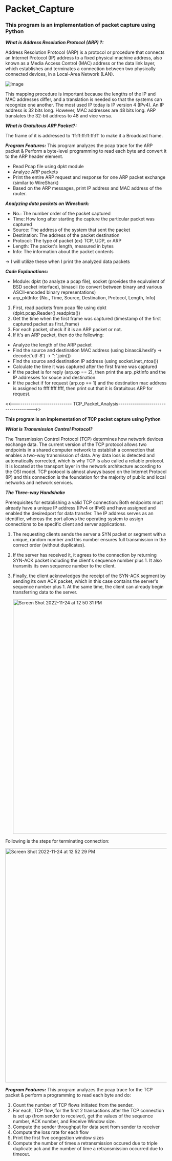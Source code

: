 # Packet_Capture

### **This program is an implementation of packet capture using Python**

_**What is Address Resolution Protocol (ARP) ?:**_

Address Resolution Protocol (ARP) is a protocol or procedure that connects an Internet Protocol (IP) address to a fixed physical machine address, also known as a Media Access Control (MAC) address or the data link layer, which establishes and terminates a connection between two physically connected devices, in a Local-Area Network (LAN).



![Image](https://user-images.githubusercontent.com/93340211/203471487-4b5d69a4-847a-4c2a-88a9-4c59a6aa3e1a.png)



This mapping procedure is important because the lengths of the IP and MAC addresses differ, and a translation is needed so that the systems can recognize one another. The most used IP today is IP version 4 (IPv4). An IP address is 32 bits long. However, MAC addresses are 48 bits long. ARP translates the 32-bit address to 48 and vice versa.

_**What is Gratuitous ARP Packet?:**_

The frame of it is addressed to 'ff:ff:ff:ff:ff:ff' to make it a Broadcast frame.


_**Program Features:**_
This program analyzes the pcap trace for the ARP packet & Perform a byte-level programming to read each byte and convert it to the ARP header element. 

- Read Pcap file using dpkt module
- Analyze ARP packets
- Print the entire ARP request and response for one ARP packet exchange (similar to WireShark)
- Based on the ARP messages, print IP address and MAC address of the router.

_**Analyzing data packets on Wireshark:**_
- No.: The number order of the packet captured
- Time: How long after starting the capture the particular packet was captured
- Source: The address of the system that sent the packet
- Destination: The address of the packet destination
- Protocol: The type of packet (ex) TCP, UDP, or ARP
- Length: The packet's length, measured in bytes
- Info: The information about the packet contents

 -> I will utilize these when I print the analyzed data packets

_**Code Explanations:**_

- Module: dpkt (to analyze a pcap file), socket (provides the equivalent of BSD socket interface), binascii (to convert between binary and various ASCII-encoded binary representations)
- arp_pktInfo: {No., Time, Source, Destination, Protocol, Length, Info}

1. First, read packets from pcap file using dpkt (dpkt.pcap.Reader().readpkts())
2. Get the time when the first frame was captured (timestamp of the first captured packet as first_frame)
3. For each packet, check if it is an ARP packet or not.
4. If it's an ARP packet, then do the following:
 * Analyze the length of the ARP packet
 * Find the source and destination MAC address (using binascii.hexlify -> decode('utf-8') -> ":".join())
 * Find the source and destination IP address (using socket.inet_ntoa())
 * Calculate the time it was captured after the first frame was captured
 * If the packet is for reply (arp.op == 2), then print the arp_pktInfo and the IP addresses for souce and destination.
 * If the packet if for request (arp.op == 1) and the destination mac address is assigned to ffff.ffff.ffff, then print out that it is Gratuitous ARP for request.



<<---------------------------- TCP_Packet_Analysis------------------------------------>>

**This program is an implementation of TCP packet capture using Python**

_**WHat is Transmission Control Protocol?**_

The Transmission Control Protocol (TCP) determines how network devices exchange data. 
The current version of the TCP protocol allows two endpoints in a shared computer network to
establish a connection that enables a two-way transmission of data. Any data loss is detected 
and automatically corrected, which is why TCP is also called a reliable protocol. It is located at
the transport layer in the network architecture according to the OSI model. TCP protocol is
almost always based on the Internet Protocol (IP) and this connection is the foundation for
the majority of public and local networks and network services.

_**The Three-way Handshake**_

Prerequisites for establishing a valid TCP connection: Both endpoints must already have a
unique IP address (IPv4 or IPv6) and have assigned and enabled the desiredport for data transfer.
The IP address serves as an identifier, whereas the port allows the operating system to assign 
connections to be specific client and server applications.

1. The requesting clients sends the server a SYN packet or segment with a unique, random number
   and this number ensures full transmission in the correct order (without duplicates).
2. If the server has received it, it agrees to the connection by returning SYN-ACK packet including 
   the client's sequence number plus 1. It also transmits its own sequence number to the client.
3. Finally, the client acknowledges the receipt of the SYN-ACK segment by sending its own ACK packet,
   which in this case contains the server's sequence number plus 1. At the same time, the client
   can already begin transferring data to the server.
   
   <img width="732" alt="Screen Shot 2022-11-24 at 12 50 31 PM" src="https://user-images.githubusercontent.com/93340211/203689941-f40bbd71-a207-4f4e-9ec7-7cc7bbe1fbd4.png">

Following is the steps for terminating connection:

<img width="731" alt="Screen Shot 2022-11-24 at 12 52 29 PM" src="https://user-images.githubusercontent.com/93340211/203690132-7bc7260c-75ab-472c-9918-aa96725f0ee2.png">

_**Program Features:**_ This program analyzes the pcap trace for the TCP packet & perform a 
programming to read each byte and do:

1) Count the number of TCP flows initiated from the sender.
2) For each, TCP flow, for the first 2 transactions after the TCP connection is set up (from sender
   to receiver), get the values of the sequence number, ACK number, and Receive Window size.
3) Compute the sender throughput for data sent from sender to receiver
4) Compute the loss rate for each flow
5) Print the first five congestion window sizes
6) Compute the number of times a retransmission occured due to triple duplicate ack and the
   number of time a retransmission occurred due to timeout.
   


